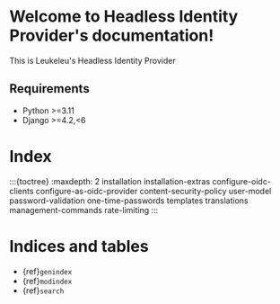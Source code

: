 # Welcome to Headless Identity Provider's documentation!

This is Leukeleu's Headless Identity Provider

## Requirements
* Python >=3.11
* Django >=4.2,<6

# Index
:::{toctree}
:maxdepth: 2
installation
installation-extras
configure-oidc-clients
configure-as-oidc-provider
content-security-policy
user-model
password-validation
one-time-passwords
templates
translations
management-commands
rate-limiting
:::

# Indices and tables

- {ref}`genindex`
- {ref}`modindex`
- {ref}`search`
